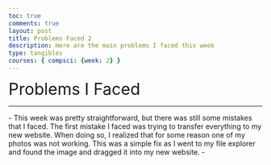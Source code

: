 ```yaml
---
toc: true
comments: true
layout: post
title: Problems Faced 2
description: Here are the main problems I faced this week
type: tangibles
courses: { compsci: {week: 2} }
---
```


<font size="+3">Problems I Faced</font>
<hr>
- This week was pretty straightforward, but there was still some mistakes that I faced. The first mistake I faced was trying to transfer everything to my new website. When doing so, I realized that for some reason one of my photos was not working. This was a simple fix as I went to my file explorer and found the image and dragged it into my new website. 
- 

